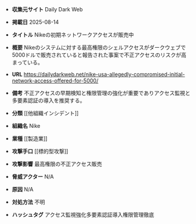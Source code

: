 - **収集元サイト**
Daily Dark Web

- **掲載日**
2025-08-14

- **タイトル**
Nikeの初期ネットワークアクセスが販売中

- **概要**
Nikeのシステムに対する最高権限のシェルアクセスがダークウェブで5000ドルで販売されていると報告された事案で不正アクセスのリスクが高まっている。

- **URL**
https://dailydarkweb.net/nike-usa-allegedly-compromised-initial-network-access-offered-for-5000/

- **備考**
不正アクセスの早期検知と権限管理の強化が重要でありアクセス監視と多要素認証の導入を推奨する。

- **分類**
[[他組織インシデント]]

- **組織名**
Nike

- **業種**
[[製造業]]

- **攻撃手口**
[[標的型攻撃]]

- **攻撃影響**
最高権限の不正アクセス販売

- **脅威アクター**
N/A

- **原因**
N/A

- **対処方法**
不明

- **ハッシュタグ**
アクセス監視強化多要素認証導入権限管理徹底
